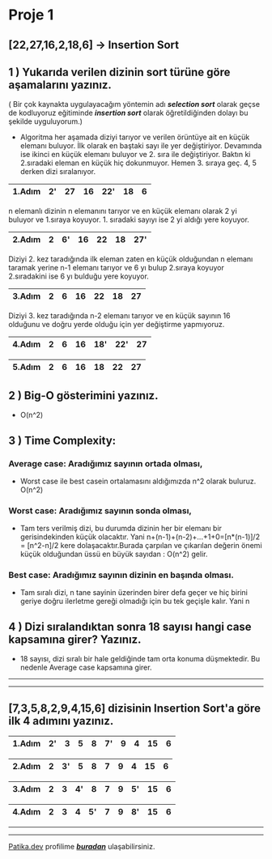 # Proje 1
## [22,27,16,2,18,6] -> Insertion Sort

## 1 ) Yukarıda verilen dizinin sort türüne göre aşamalarını yazınız.
( Bir çok kaynakta uygulayacağım yöntemin adı ***selection sort*** olarak geçse de kodluyoruz eğitiminde ***insertion sort*** olarak öğretildiğinden dolayı bu şekilde uyguluyorum.)

- Algoritma her aşamada diziyi tarıyor ve verilen örüntüye ait en küçük elemanı buluyor. İlk olarak en baştaki sayı ile yer değiştiriyor. Devamında ise ikinci en küçük elemanı buluyor ve 2. sıra ile değiştiriyor. Baktın ki 2.sıradaki eleman en küçük hiç dokunmuyor. Hemen 3. sıraya geç. 4, 5 derken dizi sıralanıyor.

|1.Adım|2'|27|16|22'|18|6|     
|------|- |- |- |-|- |-| 

n elemanlı dizinin n elemanını tarıyor ve en küçük elemanı olarak 2 yi buluyor ve 1.sıraya koyuyor. 1. sıradaki sayıyı ise 2 yi aldığı yere koyuyor.

|2.Adım|2|6'|16|22|18|27'|     
|------|- |- |- |-|- |-|

Diziyi 2. kez taradığında ilk eleman zaten en küçük olduğundan n elemanı taramak yerine n-1 elemanı tarıyor ve 6 yı bulup 2.sıraya koyuyor 2.sıradakini ise 6 yı bulduğu yere koyuyor.

|3.Adım|2|6|16|22|18|27|     
|------|- |- |- |-|- |-|

Diziyi 3. kez taradığında n-2 elemanı tarıyor ve en küçük sayının 16 olduğunu ve doğru yerde olduğu için yer değiştirme yapmıyoruz.

|4.Adım|2|6|16|18'|22'|27|     
|------|- |- |- |-|- |-|
        

|5.Adım|2|6|16|18|22|27|     
|------|- |- |- |-|- |-|


## 2 ) Big-O gösterimini yazınız.

- O(n^2)
## 3 ) Time Complexity: 
### Average case: Aradığımız sayının ortada olması,
- Worst case ile best casein ortalamasını aldığımızda n^2 olarak buluruz. O(n^2)
### Worst case: Aradığımız sayının sonda olması, 
- Tam ters verilmiş dizi, bu durumda dizinin her bir elemanı bir gerisindekinden küçük olacaktır. Yani n+(n-1)+(n-2)+...+1+0=[n*(n-1)]/2 = [n^2-n]/2 kere dolaşacaktır.Burada çarpılan ve çıkarılan değerin önemi küçük olduğundan üssü en büyük sayıdan : O(n^2) gelir.
### Best case: Aradığımız sayının dizinin en başında olması.
- Tam sıralı dizi, n tane sayinin üzerinden birer defa geçer ve hiç birini geriye doğru ilerletme gereği olmadığı için bu tek geçişle kalır. Yani n
## 4 ) Dizi sıralandıktan sonra 18 sayısı hangi case kapsamına girer? Yazınız.
- 18 sayısı, dizi sıralı bir hale geldiğinde tam orta konuma düşmektedir. Bu nedenle Average case kapsamına girer.
---
---
## [7,3,5,8,2,9,4,15,6] dizisinin Insertion Sort'a göre ilk 4 adımını yazınız.

|1.Adım|2'|3|5|8|7'|9|4|15|6|     
|------|- |- |- |-|- |- |- |- |-|

|2.Adım|2|3'|5|8|7|9|4|15|6|     
|------|-|-|-|-|-|-|-|-|-|

|3.Adım|2|3|4'|8|7|9|5'|15|6|     
|------|-|-|-|-|-|-|-|-|-|

|4.Adım|2|3|4|5'|7|9|8'|15|6|     
|------|-|-|-|-|-|-|-|-|-|
---
---
[Patika.dev](www.patika.dev) profilime ***[buradan](https://app.patika.dev/hakannyucel)*** ulaşabilirsiniz.